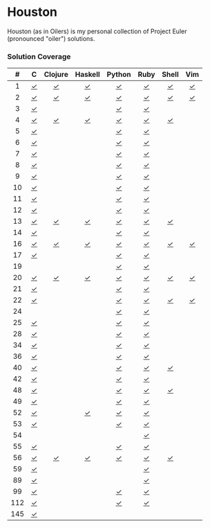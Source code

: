 Houston
=======

Houston (as in Oilers) is my personal collection of Project Euler (pronounced "oiler") solutions.

### Solution Coverage

\#|C|Clojure|Haskell|Python|Ruby|Shell|Vim
:-:|:-:|:-:|:-:|:-:|:-:|:-:|:-:
1|[✓](c/1.c)|[✓](clj/1.clj)|[✓](hs/1.hs)|[✓](py/1.py)|[✓](rb/1.rb)|[✓](sh/1.sh)|[✓](vim/1.vim)
2|[✓](c/2.c)|[✓](clj/2.clj)|[✓](hs/2.hs)|[✓](py/2.py)|[✓](rb/2.rb)|[✓](sh/2.sh)|[✓](vim/2.vim)
3|[✓](c/3.c)|||[✓](py/3.py)|[✓](rb/3.rb)||
4|[✓](c/4.c)|[✓](clj/4.clj)|[✓](hs/4.hs)|[✓](py/4.py)|[✓](rb/4.rb)|[✓](sh/4.sh)|
5|[✓](c/5.c)|||[✓](py/5.py)|[✓](rb/5.rb)||
6|[✓](c/6.c)|||[✓](py/6.py)|[✓](rb/6.rb)||
7|[✓](c/7.c)|||[✓](py/7.py)|[✓](rb/7.rb)||
8|[✓](c/8.c)|||[✓](py/8.py)|[✓](rb/8.rb)||
9|[✓](c/9.c)|||[✓](py/9.py)|[✓](rb/9.rb)||
10|[✓](c/10.c)|||[✓](py/10.py)|[✓](rb/10.rb)||
11|[✓](c/11.c)|||[✓](py/11.py)|[✓](rb/11.rb)||
12|[✓](c/12.c)|||[✓](py/12.py)|[✓](rb/12.rb)||
13|[✓](c/13.c)|[✓](clj/13.clj)|[✓](hs/13.hs)|[✓](py/13.py)|[✓](rb/13.rb)|[✓](sh/13.sh)|
14|[✓](c/14.c)|||[✓](py/14.py)|[✓](rb/14.rb)||
16|[✓](c/16.c)|[✓](clj/16.clj)|[✓](hs/16.hs)|[✓](py/16.py)|[✓](rb/16.rb)|[✓](sh/16.sh)|[✓](vim/16.vim)
17|[✓](c/17.c)|||[✓](py/17.py)|[✓](rb/17.rb)||
19||||[✓](py/19.py)|[✓](rb/19.rb)||
20|[✓](c/20.c)|[✓](clj/20.clj)|[✓](hs/20.hs)|[✓](py/20.py)|[✓](rb/20.rb)|[✓](sh/20.sh)|[✓](vim/20.vim)
21|[✓](c/21.c)|||[✓](py/21.py)|[✓](rb/21.rb)||
22|[✓](c/22.c)|||[✓](py/22.py)|[✓](rb/22.rb)|[✓](sh/22.sh)|[✓](vim/22.vim)
24||||[✓](py/24.py)|[✓](rb/24.rb)||
25|[✓](c/25.c)|||[✓](py/25.py)|[✓](rb/25.rb)||
28|[✓](c/28.c)|||[✓](py/28.py)|[✓](rb/28.rb)||
34|[✓](c/34.c)|||[✓](py/34.py)|[✓](rb/34.rb)||
36|[✓](c/36.c)|||[✓](py/36.py)|[✓](rb/36.rb)||
40|[✓](c/40.c)|||[✓](py/40.py)|[✓](rb/40.rb)|[✓](sh/40.sh)|
42|[✓](c/42.c)|||[✓](py/42.py)|[✓](rb/42.rb)||
48|[✓](c/48.c)|||[✓](py/48.py)|[✓](rb/48.rb)|[✓](sh/48.sh)|
49|[✓](c/49.c)|||[✓](py/49.py)|[✓](rb/49.rb)||
52|[✓](c/52.c)||[✓](hs/52.hs)|[✓](py/52.py)|[✓](rb/52.rb)||
53|[✓](c/53.c)|||[✓](py/53.py)|[✓](rb/53.rb)||
54|||||[✓](rb/54.rb)||
55|[✓](c/55.c)|||[✓](py/55.py)|[✓](rb/55.rb)||
56|[✓](c/56.c)|[✓](clj/56.clj)|[✓](hs/56.hs)|[✓](py/56.py)|[✓](rb/56.rb)|[✓](sh/56.sh)|
59|[✓](c/59.c)||||[✓](rb/59.rb)||
89|[✓](c/89.c)||||[✓](rb/89.rb)||
99|[✓](c/99.c)|||[✓](py/99.py)|[✓](rb/99.rb)||
112|[✓](c/112.c)|||[✓](py/112.py)|[✓](rb/112.rb)||
145|[✓](c/145.c)||||||
